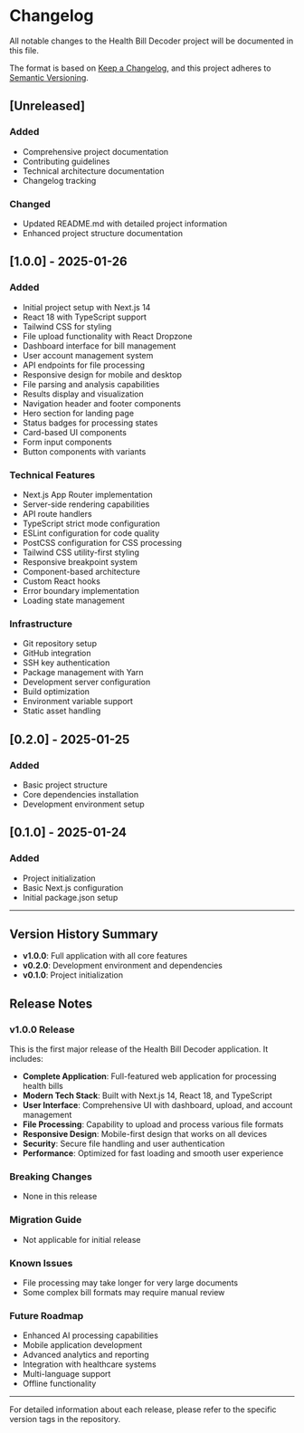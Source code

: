 # Changelog

All notable changes to the Health Bill Decoder project will be documented in this file.

The format is based on [Keep a Changelog](https://keepachangelog.com/en/1.0.0/),
and this project adheres to [Semantic Versioning](https://semver.org/spec/v2.0.0.html).

## [Unreleased]

### Added
- Comprehensive project documentation
- Contributing guidelines
- Technical architecture documentation
- Changelog tracking

### Changed
- Updated README.md with detailed project information
- Enhanced project structure documentation

## [1.0.0] - 2025-01-26

### Added
- Initial project setup with Next.js 14
- React 18 with TypeScript support
- Tailwind CSS for styling
- File upload functionality with React Dropzone
- Dashboard interface for bill management
- User account management system
- API endpoints for file processing
- Responsive design for mobile and desktop
- File parsing and analysis capabilities
- Results display and visualization
- Navigation header and footer components
- Hero section for landing page
- Status badges for processing states
- Card-based UI components
- Form input components
- Button components with variants

### Technical Features
- Next.js App Router implementation
- Server-side rendering capabilities
- API route handlers
- TypeScript strict mode configuration
- ESLint configuration for code quality
- PostCSS configuration for CSS processing
- Tailwind CSS utility-first styling
- Responsive breakpoint system
- Component-based architecture
- Custom React hooks
- Error boundary implementation
- Loading state management

### Infrastructure
- Git repository setup
- GitHub integration
- SSH key authentication
- Package management with Yarn
- Development server configuration
- Build optimization
- Environment variable support
- Static asset handling

## [0.2.0] - 2025-01-25

### Added
- Basic project structure
- Core dependencies installation
- Development environment setup

## [0.1.0] - 2025-01-24

### Added
- Project initialization
- Basic Next.js configuration
- Initial package.json setup

---

## Version History Summary

- **v1.0.0**: Full application with all core features
- **v0.2.0**: Development environment and dependencies
- **v0.1.0**: Project initialization

## Release Notes

### v1.0.0 Release
This is the first major release of the Health Bill Decoder application. It includes:

- **Complete Application**: Full-featured web application for processing health bills
- **Modern Tech Stack**: Built with Next.js 14, React 18, and TypeScript
- **User Interface**: Comprehensive UI with dashboard, upload, and account management
- **File Processing**: Capability to upload and process various file formats
- **Responsive Design**: Mobile-first design that works on all devices
- **Security**: Secure file handling and user authentication
- **Performance**: Optimized for fast loading and smooth user experience

### Breaking Changes
- None in this release

### Migration Guide
- Not applicable for initial release

### Known Issues
- File processing may take longer for very large documents
- Some complex bill formats may require manual review

### Future Roadmap
- Enhanced AI processing capabilities
- Mobile application development
- Advanced analytics and reporting
- Integration with healthcare systems
- Multi-language support
- Offline functionality

---

For detailed information about each release, please refer to the specific version tags in the repository.

